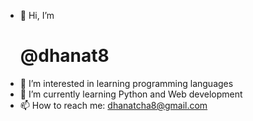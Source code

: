 - 👋 Hi, I’m <h1>@dhanat8</h1>
- 👀 I’m interested in learning programming languages
- 🌱 I’m currently learning Python and Web development
- 📫 How to reach me: dhanatcha8@gmail.com


